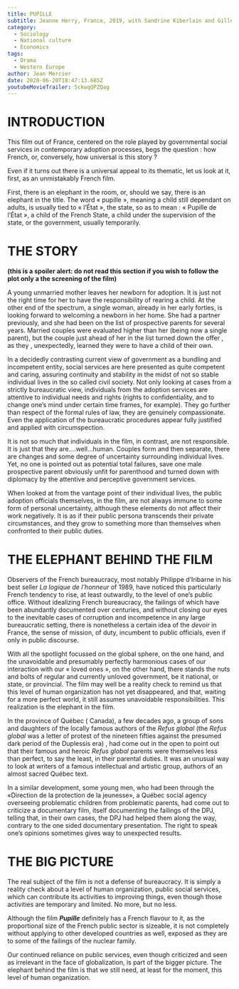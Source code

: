 ```yaml
---
title: PUPILLE
subtitle: Jeanne Herry, France, 2019, with Sandrine Kiberlain and Gilles Lellouche
category:
  - Sociology
  - National culture
  - Economics
tags:
  - Drama
  - Western Europe
author: Jean Mercier
date: 2020-06-20T18:47:13.685Z
youtubeMovieTrailer: 5ckwqQPZQag
---
```

# INTRODUCTION

This film out of France, centered on the role played by governmental social services in contemporary adoption processes, begs the question : how French, or, conversely, how universal is this story ?

Even if it turns out there is a universal appeal to its thematic, let us look at it, first, as an unmistakably French film.

First, there is an elephant in the room, or, should we say, there is an elephant in the title. The word « pupille », meaning a child still dependant on adults, is usually tied to « l’État », the state, so as to mean : « Pupille de l’État », a child of the French State, a child under the supervision of the state, or the government, usually temporarily.

# THE STORY

**(this is a spoiler alert: do not read this section if you wish to follow the plot only a the screening of the film)**

A young unmarried mother leaves her newborn for adoption. It is just not the right time for her to have the responsibility of rearing a child. At the other end of the spectrum, a single woman, already in her early forties, is looking forward to welcoming a newborn in her home. She had a partner previously, and she had been on the list of prospective parents for several years. Married couples were evaluated higher than her (being now a single parent), but the couple just ahead of her in the list turned down the offer , as they , unexpectedly, learned they were to have a child of their own.

In a decidedly contrasting current view of government as a bundling and incompetent entity, social services are here presented as quite competent and caring, assuring continuity and stability in the midst of not so stable individual lives in the so called civil society. Not only looking at cases from a strictly bureaucratic view, individuals from the adoption services are attentive to individual needs and rights (rights to confidentiality, and to change one’s mind under certain time frames, for example). They go further than respect of the formal rules of law, they are genuinely compassionate. Even the application of the bureaucratic procedures appear fully justified and applied with circumspection.

It is not so much that individuals in the film, in contrast, are not responsible. It is just that they are….well…human. Couples form and then separate, there are changes and some degree of uncertainty surrounding individual lives. Yet, no one is pointed out as potential total failures, save one male prospective parent obviously unfit for parenthood and turned down with diplomacy by the attentive and perceptive government services.

When looked at from the vantage point of their individual lives, the public adoption officials themselves, in the film, are not always immune to some form of personal uncertainty, although these elements do not affect their work negatively. It is as if their public persona transcends their private circumstances, and they grow to something more than themselves when confronted to their public duties.

# THE ELEPHANT BEHIND THE FILM

Observers of the French bureaucracy, most notably Philippe d’Iribarne in his best seller *La logique de l’honneur* of 1989, have noticed this particularly French tendency to rise, at least outwardly, to the level of one’s public office. Without idealizing French bureaucracy, the failings of which have been abundantly documented over centuries, and without closing our eyes to the inevitable cases of corruption and incompetence in any large bureaucratic setting, there is nonetheless a certain idea of the *devoir* in France, the sense of mission, of duty, incumbent to public officials, even if only in public discourse.

With all the spotlight focussed on the global sphere, on the one hand, and the unavoidable and presumably perfectly harmonious cases of our interaction with our « loved ones », on the other hand, there stands the nuts and bolts of regular and currently unloved government, be it national, or state, or provincial. The film may well be a reality check to remind us that this level of human organization has not yet disappeared, and that, waiting for a more perfect world, it still assumes unavoidable responsibilities. This realization is the elephant in the film.

In the province of Québec ( Canada), a few decades ago, a group of sons and daughters of the locally famous authors of the *Refus global* (the *Refus global* was a letter of protest of the nineteen fifties against the presumed dark period of the Duplessis era) , had come out in the open to point out that their famous and heroic *Refus global* parents were themselves less than perfect, to say the least, in their parental duties. It was an unusual way to look at writers of a famous intellectual and artistic group, authors of an almost sacred Québec text.

In a similar development, some young men, who had been through the «Direction de la protection de la jeunesse», a Québec social agency overseeing problematic children from problematic parents, had come out to criticize a documentary film, itself documenting the failings of the DPJ, telling that, in their own cases, the DPJ had helped them along the way, contrary to the one sided documentary presentation. The right to speak one’s opinions sometimes gives way to unexpected results.

# THE BIG PICTURE

The real subject of the film is not a defense of bureaucracy. It is simply a reality check about a level of human organization, public social services, which can contribute its activities to improving things, even though those activities are temporary and limited. No more, but no less.

Although the film ***Pupille*** definitely has a French flavour to it, as the proportional size of the French public sector is sizeable, it is not completely without applying to other developed countries as well, exposed as they are to some of the failings of the nuclear family.

Our continued reliance on public services, even though criticized and seen as irrelevant in the face of globalization, is part of the bigger picture. The elephant behind the film is that we still need, at least for the moment, this level of human organization.